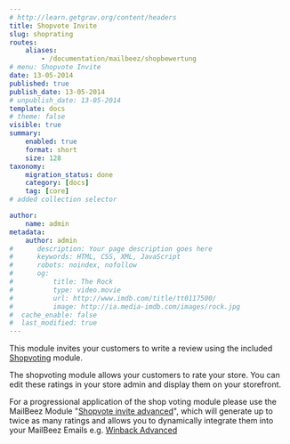 ```yaml
---
# http://learn.getgrav.org/content/headers
title: Shopvote Invite
slug: shoprating
routes:
    aliases: 
        - /documentation/mailbeez/shopbewertung
# menu: Shopvote Invite
date: 13-05-2014
published: true
publish_date: 13-05-2014
# unpublish_date: 13-05-2014
template: docs
# theme: false
visible: true
summary:
    enabled: true
    format: short
    size: 128
taxonomy:
    migration_status: done
    category: [docs]
    tag: [core]
# added collection selector

author:
    name: admin
metadata:
    author: admin
#      description: Your page description goes here
#      keywords: HTML, CSS, XML, JavaScript
#      robots: noindex, nofollow
#      og:
#          title: The Rock
#          type: video.movie
#          url: http://www.imdb.com/title/tt0117500/
#          image: http://ia.media-imdb.com/images/rock.jpg
#  cache_enable: false
#  last_modified: true
---
```


This module invites your customers to write a review using the included [Shopvoting](/documentation/configbeez/config_shopvoting/) module.

The shopvoting module allows your customers to rate your store. You can edit these ratings in your store admin and display them on your storefront.


For a progressional application of the shop voting module please use the MailBeez Module "[Shopvote invite advanced](/documentation/mailbeez/shoprating_advanced/ "shop voting advanced")", which will generate up to twice as many ratings and allows you to dynamically integrate them into your MailBeez Emails e.g. [Winback Advanced](/documentation/mailbeez/winback_advanced/)

